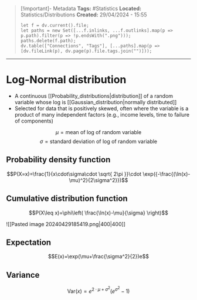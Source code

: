 > [!important]- Metadata
> **Tags:** #Statistics 
> **Located:** Statistics/Distributions
> **Created:** 29/04/2024 - 15:55
> ```dataviewjs
> let f = dv.current().file;
> let paths = new Set([...f.inlinks, ...f.outlinks].map(p => p.path).filter(p => !p.endsWith(".png")));
> paths.delete(f.path);
> dv.table(["Connections", "Tags"], [...paths].map(p => [dv.fileLink(p), dv.page(p).file.tags.join("")]));
> ```

___
# Log-Normal distribution
- A continuous [[Probability_distributions|distribution]] of a random variable whose log is [[Gaussian_distribution|normally distributed]]
- Selected for data that is positively skewed, often where the variable is a product of many independent factors (e.g., income levels, time to failure of components)

$$\mu=\text{mean of log of random variable}$$
$$\sigma=\text{standard deviation of log of random variable}$$
## Probability density function
$$P(X=x)=\frac{1}{x\cdot\sigma\cdot \sqrt{ 2\pi }}\cdot \exp({-\frac{(\ln(x)-\mu)^2}{2\sigma^2}})$$

## Cumulative distribution function
$$P(X\leq x)=\phi\left( \frac{\ln(x)-\mu}{\sigma} \right)$$


![[Pasted image 20240429185419.png|400|400]]


## Expectation
$$E(x)=\exp(\mu+\frac{\sigma^2}{2})e$$

## Variance
$$\text{Var}(x)=e^{2\cdot\mu+\sigma^2}(e^{\sigma^2}-1)$$